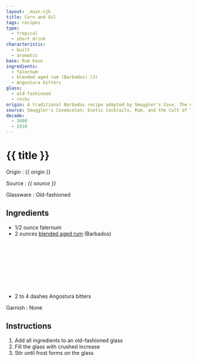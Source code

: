 ```yaml
---
layout: _main.njk
title: Corn and Oil
tags: recipes
type: 
  - tropical
  - short drink
characteristic:
  - built
  - aromatic
base: Rum base
ingredients:
  - falernum
  - blended aged rum (Barbados) (3)
  - Angostura bitters
glass:
  - old-fashioned
  - rocks
origin: A traditional Barbados recipe adapted by Smuggler's Cove. The earliest print mention for the drink is in <cite><a href="https://www.google.com/books/edition/A_Z_of_Barbados_Heritage/aSccAQAAIAAJ?hl=en&gbpv=1&bsq=%22corn+n+oil%22+cocktail&dq=%22corn+n+oil%22+cocktail&printsec=frontcover" target="_blank" rel="external noopener">West Indian and Other Recipes</a></cite> by Mrs. H. Graham Yearwood (1911), but the drink likely dates to the early 18<sup>th</sup> century.
source: Smuggler's Cove&colon; Exotic Cocktails, Rum, and the Cult of Tiki
decade:
  - 1800
  - 1910
---
```

<!-- markdownlint-disable MD025 -->
# {{ title }}
<!-- markdownlint-disable MD025 -->

Origin
  : {{ origin }}

Source
  : <cite>{{ source }}</cite>

Glassware
  : Old-fashioned

## Ingredients

* 1/2 ounce falernum
* 2 ounces [blended aged rum](/rums/05-rum-blended-aged/) (Barbados)<icon-l space="1em" class="bigger" label="(3)"><span class="with-icon"><svg class="icon"><use href="/assets/images/icons/circle-3.svg#circle-3"></use></svg></span></icon-l>
* 2 to 4 dashes Angostura bitters

Garnish
  : None

## Instructions

1. Add all ingredients to an old-fashioned glass
2. Fill the glass with crushed increase
3. Stir until frost forms on the glass
